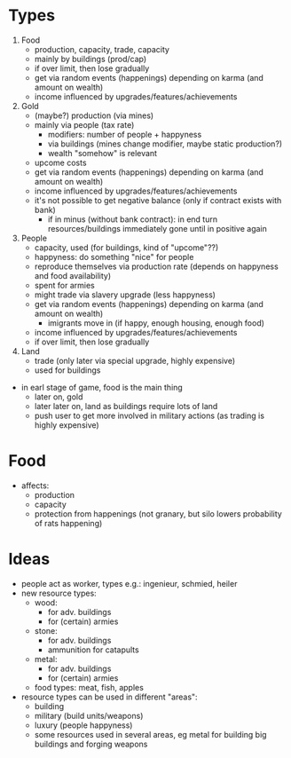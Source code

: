 
# Types

1. Food
    * production, capacity, trade, capacity
    * mainly by buildings (prod/cap)
    * if over limit, then lose gradually
    * get via random events (happenings) depending on karma (and amount on wealth)
    * income influenced by upgrades/features/achievements
1. Gold
    * (maybe?) production (via mines)
    * mainly via people (tax rate)
        - modifiers: number of people + happyness
        - via buildings (mines change modifier, maybe static production?)
        - wealth "somehow" is relevant
    * upcome costs
    * get via random events (happenings) depending on karma (and amount on wealth)
    * income influenced by upgrades/features/achievements
    * it's not possible to get negative balance (only if contract exists with bank)
        - if in minus (without bank contract): in end turn resources/buildings immediately gone until in positive again
1. People
    * capacity, used (for buildings, kind of "upcome"??)
    * happyness: do something "nice" for people
    * reproduce themselves via production rate (depends on happyness and food availability)
    * spent for armies
    * might trade via slavery upgrade (less happyness)
    * get via random events (happenings) depending on karma (and amount on wealth)
        - imigrants move in (if happy, enough housing, enough food)
    * income influenced by upgrades/features/achievements
    * if over limit, then lose gradually
1. Land
    * trade (only later via special upgrade, highly expensive)
    * used for buildings

* in earl stage of game, food is the main thing
    - later on, gold
    - later later on, land as buildings require lots of land
    - push user to get more involved in military actions (as trading is highly expensive)
 
# Food

* affects:
    - production
    - capacity
    - protection from happenings (not granary, but silo lowers probability of rats happening)

# Ideas

* people act as worker, types e.g.: ingenieur, schmied, heiler
* new resource types:
    - wood:
        * for adv. buildings
        * for (certain) armies
    - stone:
        * for adv. buildings
        * ammunition for catapults
    - metal:
        * for adv. buildings
        * for (certain) armies
    - food types: meat, fish, apples
* resource types can be used in different "areas":
    - building
    - military (build units/weapons)
    - luxury (people happyness)
    - some resources used in several areas, eg metal for building big buildings and forging weapons
    
